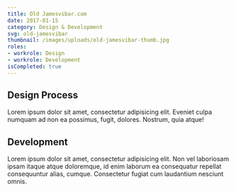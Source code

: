```yaml
---
title: Old Jamesvibar.com
date: 2017-01-15
category: Design & Development
svg: old-jamesvibar
thumbnail: /images/uploads/old-jamesvibar-thumb.jpg
roles:
- workrole: Design
- workrole: Development
isCompleted: true
---
```


## Design Process

Lorem ipsum dolor sit amet, consectetur adipisicing elit. Eveniet culpa numquam ad non ea possimus, fugit, dolores. Nostrum, quia atque!

## Development

Lorem ipsum dolor sit amet, consectetur adipisicing elit. Non vel laboriosam ipsam itaque atque doloremque, id enim laborum ea consequatur repellat consequuntur alias, cumque. Consectetur fugiat cum laudantium nesciunt omnis.
